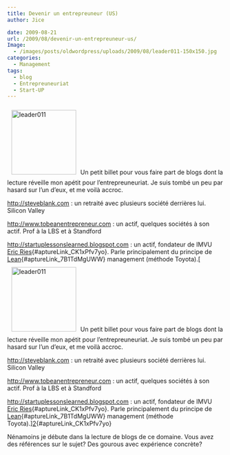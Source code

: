 ```yaml
---
title: Devenir un entrepreuneur (US)
author: Jice

date: 2009-08-21
url: /2009/08/devenir-un-entrepreuneur-us/
Image:
  - /images/posts/oldwordpress/uploads/2009/08/leader011-150x150.jpg
categories:
  - Management
tags:
  - blog
  - Entrepreuneuriat
  - Start-UP
---
```

[<img class="alignleft size-thumbnail wp-image-890" style="margin: 10px;" title="leader011" src="/images/posts/oldwordpress/uploads/2009/08/leader011-150x150.jpg" alt="leader011" width="150" height="150" />][1]Un petit billet pour vous faire part de blogs dont la lecture réveille mon apétit pour l&#8217;entrepreuneuriat. Je suis tombé un peu par hasard sur l&#8217;un d&#8217;eux, et me voilà accroc.

<a href="http://steveblank.com/" target="_blank">http://steveblank.com</a> : un retraité avec plusieurs société derrières lui. Silicon Valley

<a href="http://www.tobeanentrepreneur.com" target="_blank">http://www.tobeanentrepreneur.com</a> : un actif, quelques sociétés à son actif. Prof à la LBS et à Standford

<a href="http://startuplessonslearned.blogspot.com" target="_blank">http://startuplessonslearned.blogspot.com</a> : un actif, fondateur de IMVU [Eric Ries][2]{#aptureLink_CK1xPfv7yo}. Parle principalement du principe de [Lean][3]{#aptureLink_7B1TdMgUWW} management (méthode Toyota).[[<img class="alignleft size-thumbnail wp-image-890" style="margin: 10px;" title="leader011" src="/images/posts/oldwordpress/uploads/2009/08/leader011-150x150.jpg" alt="leader011" width="150" height="150" />][1]Un petit billet pour vous faire part de blogs dont la lecture réveille mon apétit pour l&#8217;entrepreuneuriat. Je suis tombé un peu par hasard sur l&#8217;un d&#8217;eux, et me voilà accroc.

<a href="http://steveblank.com/" target="_blank">http://steveblank.com</a> : un retraité avec plusieurs société derrières lui. Silicon Valley

<a href="http://www.tobeanentrepreneur.com" target="_blank">http://www.tobeanentrepreneur.com</a> : un actif, quelques sociétés à son actif. Prof à la LBS et à Standford

<a href="http://startuplessonslearned.blogspot.com" target="_blank">http://startuplessonslearned.blogspot.com</a> : un actif, fondateur de IMVU [Eric Ries][2]{#aptureLink_CK1xPfv7yo}. Parle principalement du principe de [Lean][3]{#aptureLink_7B1TdMgUWW} management (méthode Toyota).][2]{#aptureLink_CK1xPfv7yo} 

Nénamoins je débute dans la lecture de blogs de ce domaine. Vous avez des références sur le sujet? Des gourous avec expérience concrète?

 [1]: /images/posts/oldwordpress/uploads/2009/08/leader011.jpg
 [2]: http://twitter.com/ericries
 [3]: http://fr.wikipedia.org/wiki/Lean